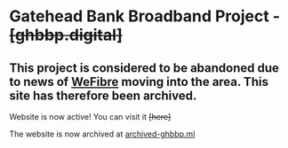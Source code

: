 # Gatehead Bank Broadband Project - ~~[ghbbp.digital]~~
## This project is considered to be abandoned due to news of [WeFibre](https://wefibre.com/) moving into the area. This site has therefore been archived.

Website is now active! You can visit it ~~[here]~~

The website is now archived at [archived-ghbbp.ml](archived-ghbbp.ml)

